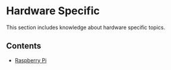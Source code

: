 # Hardware Specific

This section includes knowledge about hardware specific topics.

## Contents

- [Raspberry Pi](./RaspberryPi/index.md)
